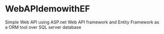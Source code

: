# WebAPIdemowithEF
Simple Web API using ASP.net Web API framework and Entity Framework as a ORM tool over SQL server database
